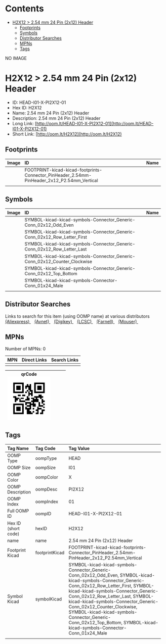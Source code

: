 



Contents
========

* [H2X12 > 2.54 mm 24 Pin (2x12) Header](#h2x12--254-mm-24-pin-2x12-header)
	* [Footprints](#footprints)
	* [Symbols](#symbols)
	* [Distributor Searches](#distributor-searches)
	* [MPNs](#mpns)
	* [Tags](#tags)
  
NO IMAGE  
# H2X12 > 2.54 mm 24 Pin (2x12) Header

- ID: HEAD-I01-X-PI2X12-01
- Hex ID: H2X12
- Name: 2.54 mm 24 Pin (2x12) Header
- Description: 2.54 mm 24 Pin (2x12) Header
- Long Link: [http://oom.lt/HEAD-I01-X-PI2X12-01](http://oom.lt/HEAD-I01-X-PI2X12-01)
- Short Link: [http://oom.lt/H2X12](http://oom.lt/H2X12)

## Footprints
  

|Image|ID|Name|
| :--- | :--- | :--- |
||FOOTPRINT-kicad-kicad-footprints-Connector_PinHeader_2.54mm-PinHeader_2x12_P2.54mm_Vertical||
||||

## Symbols
  

|Image|ID|Name|
| :--- | :--- | :--- |
|![]()|SYMBOL-kicad-kicad-symbols-Connector_Generic-Conn_02x12_Odd_Even||
|![]()|SYMBOL-kicad-kicad-symbols-Connector_Generic-Conn_02x12_Row_Letter_First||
|![]()|SYMBOL-kicad-kicad-symbols-Connector_Generic-Conn_02x12_Row_Letter_Last||
|![]()|SYMBOL-kicad-kicad-symbols-Connector_Generic-Conn_02x12_Counter_Clockwise||
|![]()|SYMBOL-kicad-kicad-symbols-Connector_Generic-Conn_02x12_Top_Bottom||
|![]()|SYMBOL-kicad-kicad-symbols-Connector-Conn_01x24_Male||
||||

## Distributor Searches
  
Links to search for this item (using OOMP name) at various distributors  
[(Aliexpress) ](https://www.aliexpress.com/wholesale?SearchText=11172.54+mm+24+Pin+2x12+Header)&nbsp;&nbsp;&nbsp;[(Avnet) ](https://www.avnet.com/shop/us/search/2.54+mm+24+Pin+2x12+Header)&nbsp;&nbsp;&nbsp;[(Digikey) ](https://www.digikey.co.uk/en/products/result?s=2.54+mm+24+Pin+2x12+Header)&nbsp;&nbsp;&nbsp;[(LCSC) ](https://www.lcsc.com/search?q=2.54+mm+24+Pin+2x12+Header)&nbsp;&nbsp;&nbsp;[(Farnell) ](https://uk.farnell.com/search?st=2.54+mm+24+Pin+2x12+Header)&nbsp;&nbsp;&nbsp;[(Mouser) ](https://www.mouser.com/c/?q=2.54+mm+24+Pin+2x12+Header)&nbsp;&nbsp;&nbsp;
## MPNs
  
Number of MPNs: 0  

|MPN|Direct Links|Search Links|
| :--- | :--- | :--- |
||||
  

|qrCode<br>[![](https://raw.githubusercontent.com/oomlout/oomlout_OOMP_parts_V2/main/HEAD/I01/X/PI2X12/01/qrCode_140.png)](https://github.com/oomlout/oomlout_OOMP_parts_V2/tree/main/HEAD/I01/X/PI2X12/01/qrCode.png)||||
| :---: | :---: | :---: | :---: |

## Tags
  

|Tag Name|Tag Code|Tag Value|
| :--- | :--- | :--- |
|OOMP Type|oompType|HEAD|
|OOMP Size|oompSize|I01|
|OOMP Color|oompColor|X|
|OOMP Description|oompDesc|PI2X12|
|OOMP Index|oompIndex|01|
|Full OOMP ID|oompID|HEAD-I01-X-PI2X12-01|
|Hex ID (short code)|hexID|H2X12|
|name|name|2.54 mm 24 Pin (2x12) Header|
|Footprint Kicad|footprintKicad|FOOTPRINT-kicad-kicad-footprints-Connector_PinHeader_2.54mm-PinHeader_2x12_P2.54mm_Vertical|
|Symbol Kicad|symbolKicad|SYMBOL-kicad-kicad-symbols-Connector_Generic-Conn_02x12_Odd_Even, SYMBOL-kicad-kicad-symbols-Connector_Generic-Conn_02x12_Row_Letter_First, SYMBOL-kicad-kicad-symbols-Connector_Generic-Conn_02x12_Row_Letter_Last, SYMBOL-kicad-kicad-symbols-Connector_Generic-Conn_02x12_Counter_Clockwise, SYMBOL-kicad-kicad-symbols-Connector_Generic-Conn_02x12_Top_Bottom, SYMBOL-kicad-kicad-symbols-Connector-Conn_01x24_Male|
||||
